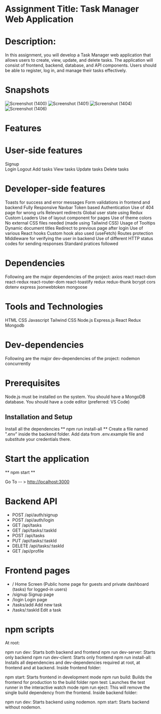 # Assignment Title: Task Manager Web Application
# Description:
In this assignment, you will develop a Task Manager web application that allows users to create,
view, update, and delete tasks. The application will consist of frontend, backend, database, and
API components. Users should be able to register, log in, and manage their tasks effectively.

# Snapshots
![Screenshot (1400)](https://github.com/Prabhat1225/Task-Manager-Web-Application/assets/107301804/486d66e6-f656-43d6-a0b0-a6adb741d543)
![Screenshot (1401)](https://github.com/Prabhat1225/Task-Manager-Web-Application/assets/107301804/47fa7a90-d876-4432-a85a-d457c24343f1)
![Screenshot (1404)](https://github.com/Prabhat1225/Task-Manager-Web-Application/assets/107301804/dd76aea7-107b-44d1-a564-f3a65245d897)
![Screenshot (1406)](https://github.com/Prabhat1225/Task-Manager-Web-Application/assets/107301804/39364ef3-ed90-4cfe-964e-02eee2be2ef0)


# Features
# User-side features
Signup\
Login
Logout
Add tasks
View tasks
Update tasks
Delete tasks
# Developer-side features
Toasts for success and error messages
Form validations in frontend and backend
Fully Responsive Navbar
Token based Authentication
Use of 404 page for wrong urls
Relevant redirects
Global user state using Redux
Custom Loaders
Use of layout component for pages
Use of theme colors
No external CSS files needed (made using Tailwind CSS)
Usage of Tooltips
Dynamic document titles
Redirect to previous page after login
Use of various React hooks
Custom hook also used (useFetch)
Routes protection
Middleware for verifying the user in backend
Use of different HTTP status codes for sending responses
Standard pratices followed
# Dependencies
Following are the major dependencies of the project:
axios
react
react-dom
react-redux
react-router-dom
react-toastify
redux
redux-thunk
bcrypt
cors
dotenv
express
jsonwebtoken
mongoose
# Tools and Technologies
HTML
CSS
Javascript
Tailwind CSS
Node.js
Express.js
React
Redux
Mongodb
# Dev-dependencies
Following are the major dev-dependencies of the project:
nodemon
concurrently
# Prerequisites
Node.js must be installed on the system.
You should have a MongoDB database.
You should have a code editor (preferred: VS Code)
## Installation and Setup
Install all the dependencies
** npm run install-all **
Create a file named ".env" inside the backend folder. Add data from .env.example file and substitute your credentials there.

# Start the application
** npm start **

Go To -- > [http://localhost:3000](http://localhost:3000/)

# Backend API
- POST     /api/auth/signup
- POST     /api/auth/login
- GET      /api/tasks
- GET      /api/tasks/:taskId
- POST     /api/tasks
- PUT      /api/tasks/:taskId
- DELETE   /api/tasks/:taskId
- GET      /api/profile
# Frontend pages
- /                 Home Screen (Public home page for guests and private dashboard (tasks) for logged-in users)
- /signup           Signup page
- /login            Login page
- /tasks/add        Add new task
- /tasks/:taskId    Edit a task
# npm scripts
At root:

npm run dev: Starts both backend and frontend
npm run dev-server: Starts only backend
npm run dev-client: Starts only frontend
npm run install-all: Installs all dependencies and dev-dependencies required at root, at frontend and at backend.
Inside frontend folder:

npm start: Starts frontend in development mode
npm run build: Builds the frontend for production to the build folder
npm test: Launches the test runner in the interactive watch mode
npm run eject: This will remove the single build dependency from the frontend.
Inside backend folder:

npm run dev: Starts backend using nodemon.
npm start: Starts backend without nodemon.
